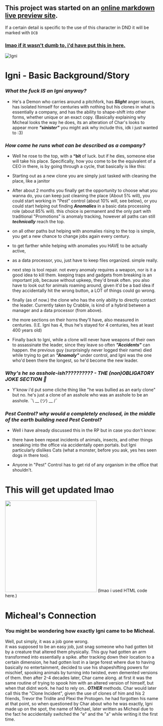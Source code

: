 ## This project was started on an [online markdown live preview site](https://vscharimagefiles.neocities.org/haha.png).

If a certain detail is specific to the use of this character in DND it will be marked with `DCB`

### [lmao if it wasn't dumb to, i'd have put this in here.](https://vscharimagefiles.neocities.org/ahah.png)

![Igni](https://vscharimagefiles.neocities.org/imgs/Examples/Igni.png)

# Igni - Basic Background/Story

### ***What the fuck IS an Igni anyway?***

- He's a Demon who carries around a pitchfork, has ***Slight*** anger issues, has isolated himself for centuries with nothing but his clones in what is essentially a company, and has the ability to shape-shift into other forms, whether unique or an exact copy. (Basically explaining why Micheal looks the way he does, its an alteration of Char's looks to appear more ***"sinister"*** you might ask why include this, idk i just wanted to :3)
 
### ***How come he runs what can be described as a company?***

- Well he rose to the top, with a ***bit** of luck. but if he dies, someone else will take his place. Specifically, how you come to be the equivalent of a CEO in there, is by going through a cycle, that basically is like this:

- Starting out as a new clone you are simply just tasked with cleaning the place, like a janitor

- After about 2 months you finally get the opportunity to choose what you wanna do, you can keep just cleaning the place (About 5% will), you could start working in "Pest" control (about 10% will, see below), or you could start helping out finding ***Anomalies*** in a basic data processing role (about 85% will). this choice is permanent and the only part with traditional "Promotions" is anomaly tracking, however all paths can still ***technically*** reach the top.

- on all other paths but helping with anomalies rising to the top is simple, you get a new chance to change jobs again every century.

- to get farther while helping with anomalies you HAVE to be actually active,
  
- as a data processor, you, just have to keep files organized. simple really.

- next step is tool repair. not every anomaly requires a weapon, nor is it a good idea to kill them. keeping traps and gadgets from breaking is an important job, because without upkeep, they'd break often. you also have to look out for animals roaming around, given it'd be a bad idea if they accidentally hit the wrong button, a LOT of things could go wrong.

- finally (as of now.) the clone who has the only ability to directly contact the leader. Currently taken by Crabble, is kind of a hybrid between a manager and a data processor (from above).

- the more sections on their horns they'll have, also measured in centuries. (I.E. Igni has 4, thus he's stayed for 4 centuries, hes at least 400 years old)

- Finally back to Igni, while a clone will never have weapons of their own to assassinate the leader, since they leave so often ***"Accidents"*** can happen. the previous guy (surprisingly never logged their name) died while trying to get an ***"Anomaly"*** under control, and Igni was the one who'd been there the longest, so he'd become the new leader.
 
### ***Why's he so asshole-ish?????????? - THE (non)OBLIGATORY JOKE SECTION 🙏***

- Y'know i'd put some cliche thing like "he was bullied as an early clone" but no. he's just a clone of an asshole who was an asshole to be an asshole. ¯\ __ (ツ) __ /¯

### ***Pest Control? why would a completely enclosed, in the middle of the earth building need Pest Control?***

- Well i have already discussed this in the RP but in case you don't know:

- there have been repeat incidents of animals, insects, and other things sneaking into the office via accidentally open portals. but Igni particularly dislikes Cats (what a monster, before you ask, yes hes seen dogs in there too).

- Anyone in "Pest" Control has to get rid of any organism in the office that shouldn't.

# This will get updated lmao 

<img src="https://raw.githubusercontent.com/gameygu-0213/VS-Char-Revitilized-Dev-Branch/stable/assets/preload/images/gallery/story/Micheal.png" width=300> (lmao i used HTML code here.)

# Micheal's Connection

### You might be wondering how exactly Igni came to be Micheal.

Well, put simply, it was a job gone wrong.  
it was supposed to be an easy job, just snag someone who had gotten bit by a creature that altered them physically. This guy had gotten an arm transformed into essentially a spike. after tracking down their location to a certain dimension, he had gotten lost in a large forest where due to having basically no entertainment, decided to use his shapeshifting powers for mischief, spooking animals by turning into twisted, even demented versions of them. then after 2-4 decades later, Char came along. at first it was the same routine of trying to spook him with an altered version of himself, but when that didnt work. he had to rely on.. ***OTHER*** methods. Char would later call this the "Clone Incident", given the use of clones of him and his 2 friends, Trevor the Tridite and Plexi the Protogen. he had forgotten his name at that point, so when questioned by Char about who he was exactly, Igni made up on the spot, the name of Michael, later written as Micheal due to the fact he accidentally switched the "e" and the "a" while writing it the first time. 
